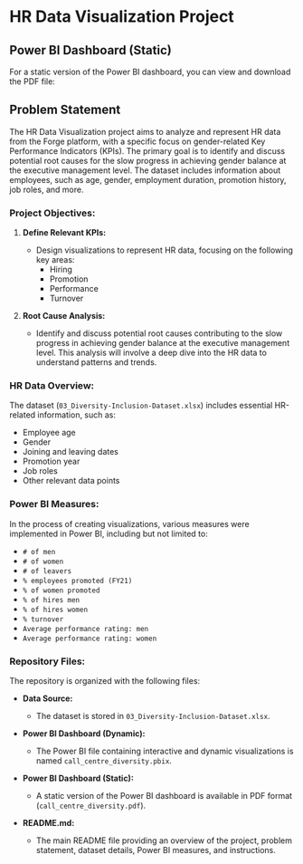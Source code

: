 # HR Data Visualization Project

## Power BI Dashboard (Static)

For a static version of the Power BI dashboard, you can view and download the PDF file:


## Problem Statement

The HR Data Visualization project aims to analyze and represent HR data from the Forge platform, with a specific focus on gender-related Key Performance Indicators (KPIs). The primary goal is to identify and discuss potential root causes for the slow progress in achieving gender balance at the executive management level. The dataset includes information about employees, such as age, gender, employment duration, promotion history, job roles, and more.

### Project Objectives:

1. **Define Relevant KPIs:**
   - Design visualizations to represent HR data, focusing on the following key areas:
     - Hiring
     - Promotion
     - Performance
     - Turnover

2. **Root Cause Analysis:**
   - Identify and discuss potential root causes contributing to the slow progress in achieving gender balance at the executive management level. This analysis will involve a deep dive into the HR data to understand patterns and trends.

### HR Data Overview:

The dataset (`03_Diversity-Inclusion-Dataset.xlsx`) includes essential HR-related information, such as:
- Employee age
- Gender
- Joining and leaving dates
- Promotion year
- Job roles
- Other relevant data points

### Power BI Measures:

In the process of creating visualizations, various measures were implemented in Power BI, including but not limited to:
- `# of men`
- `# of women`
- `# of leavers`
- `% employees promoted (FY21)`
- `% of women promoted`
- `% of hires men`
- `% of hires women`
- `% turnover`
- `Average performance rating: men`
- `Average performance rating: women`

### Repository Files:

The repository is organized with the following files:

- **Data Source:**
  - The dataset is stored in `03_Diversity-Inclusion-Dataset.xlsx`.

- **Power BI Dashboard (Dynamic):**
  - The Power BI file containing interactive and dynamic visualizations is named `call_centre_diversity.pbix`.

- **Power BI Dashboard (Static):**
  - A static version of the Power BI dashboard is available in PDF format (`call_centre_diversity.pdf`).

- **README.md:**
  - The main README file providing an overview of the project, problem statement, dataset details, Power BI measures, and instructions.
